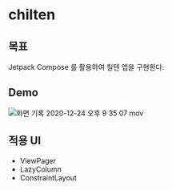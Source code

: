 # chilten
## 목표
Jetpack Compose 를 활용하여 칠텐 앱을 구현한다.

## Demo

![화면 기록 2020-12-24 오후 9 35 07 mov](https://user-images.githubusercontent.com/48344355/103089089-42525a80-4630-11eb-9183-3a6269b89a1f.gif)

## 적용 UI
- ViewPager
- LazyColumn
- ConstraintLayout
